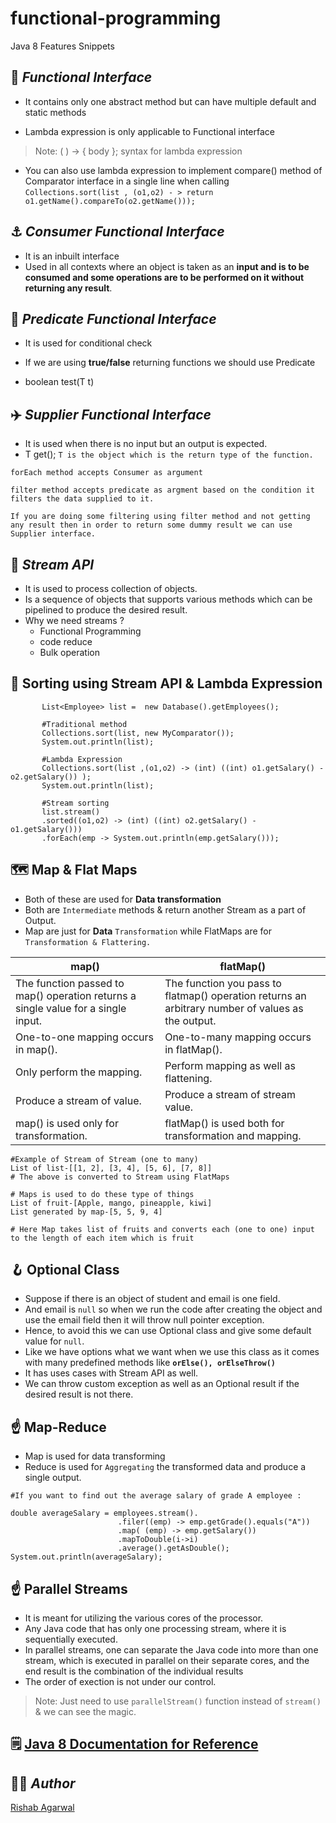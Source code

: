 # functional-programming
Java 8 Features Snippets 

## :raised_eyebrow: _Functional Interface_
- It contains only one abstract method but can have multiple default and static methods 

- Lambda expression is only applicable to Functional interface
 > Note: ( ) -> { body };   syntax for lambda expression

- You can also use lambda expression to implement compare() method of Comparator interface in a single line when calling 
`Collections.sort(list , (o1,o2) - > return o1.getName().compareTo(o2.getName()));`

 ## :anchor: _Consumer Functional Interface_
- It is an inbuilt interface 
- Used in all contexts where an object is taken as an **input and is to be consumed and some operations are to be performed on it without returning any result**.


 ## :dart: _Predicate Functional Interface_
 - It is used for conditional check
 - If we are using **true/false** returning functions we should use Predicate

- boolean test(T t)


 ## :airplane: _Supplier Functional Interface_
- It is used when there is no input but an output is expected.
- T get();  `T is the object which is the return type of the function.`


```shell 
forEach method accepts Consumer as argument 

filter method accepts predicate as argment based on the condition it filters the data supplied to it.

If you are doing some filtering using filter method and not getting any result then in order to return some dummy result we can use Supplier interface.
```

## :potable_water: _Stream API_
- It is used to process collection of objects.
- Is a sequence of objects that supports various methods which can be pipelined to produce the desired result.
- Why we need streams ?
    - Functional Programming
    - code reduce
    - Bulk operation

## :yarn: Sorting using Stream API & Lambda Expression
```shell
       List<Employee> list =  new Database().getEmployees();
        
       #Traditional method
       Collections.sort(list, new MyComparator());
       System.out.println(list);
       
       #Lambda Expression
       Collections.sort(list ,(o1,o2) -> (int) ((int) o1.getSalary() - o2.getSalary()) );
       System.out.println(list);

       #Stream sorting
       list.stream()
       .sorted((o1,o2) -> (int) ((int) o2.getSalary() - o1.getSalary()))
       .forEach(emp -> System.out.println(emp.getSalary()));
```

## :world_map: Map & Flat Maps
- Both of these are used for **Data transformation**
- Both are `Intermediate` methods & return another Stream as a part of Output.
- Map are just for  **Data**  `Transformation` while FlatMaps are for `Transformation & Flattering.`
 


| map()| flatMap()| 
|----|-----| 
|The function passed to map() operation returns a single value for a single input.	|The function you pass to flatmap() operation returns an arbitrary number of values as the output.|
|One-to-one mapping occurs in map().|One-to-many mapping occurs in flatMap().|
|Only perform the mapping.|Perform mapping as well as flattening.|
|Produce a stream of value.	| Produce a stream of stream value.|
|map() is used only for transformation.	| flatMap() is used both for transformation and mapping. |


```shell
#Example of Stream of Stream (one to many) 
List of list-[[1, 2], [3, 4], [5, 6], [7, 8]]
# The above is converted to Stream using FlatMaps

# Maps is used to do these type of things
List of fruit-[Apple, mango, pineapple, kiwi]
List generated by map-[5, 5, 9, 4]

# Here Map takes list of fruits and converts each (one to one) input to the length of each item which is fruit

```

## :hook: Optional Class
- Suppose if there is an object of student and email is one field.
- And email is ` null ` so when we run the code after creating the object and use the email field then it will throw null pointer exception.
- Hence, to avoid this we can use Optional class and give some default value for ` null `. 
- Like we have options what we want when we use this class as it comes with many predefined methods like **`orElse(), orElseThrow()`**
- It has uses cases with Stream API as well.
- We can throw custom exception as well as an Optional result if the desired result is not there.
 
 
## :point_up: Map-Reduce
- Map is used for data transforming
- Reduce is used for `Aggregating` the transformed data and produce a single output.

```shell
#If you want to find out the average salary of grade A employee :

double averageSalary = employees.stream().
                        .filer((emp) -> emp.getGrade().equals("A"))
                        .map( (emp) -> emp.getSalary())
                        .mapToDouble(i->i)
                        .average().getAsDouble();
System.out.println(averageSalary);
```

## :point_up: Parallel Streams
- It is meant for utilizing the various cores of the processor.
- Any Java code that has only one processing stream, where it is sequentially executed.
- In parallel streams, one can separate the Java code into more than one stream, which is executed in parallel on their separate cores, and the end result is the combination of the individual results
- The order of exection is not under our control.

>Note: Just need to use `parallelStream()` function instead of `stream()` & we can see the magic.

## :spiral_notepad:  [Java 8 Documentation for Reference](https://docs.oracle.com/javase/8/docs/api/ "Java 8 Doc")

## :artist: _Author_

[Rishab Agarwal](mailto:agarwal.risha@northeastern.edu)



